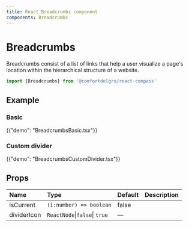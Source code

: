 ```yaml
---
title: React Breadcrumbs component
components: Breadcrumbs
---
```


# Breadcrumbs

<p class="description">Breadcrumbs consist of a list of links that help a user visualize a page's location within the hierarchical structure of a website.</p>


```jsx
import {Breadcrumbs} from '@comfortdelgro/react-compass'
```

## Example

### Basic

{{"demo": "BreadcrumbsBasic.tsx"}}

### Custom divider

{{"demo": "BreadcrumbsCustomDivider.tsx"}}

## Props

| Name        | Type                          | Default | Description |
| :---------- | :---------------------------- | :------ | :---------- |
| isCurrent   | `(i:number) => boolean`       | false   |             |
| dividerIcon | `ReactNode`\|`false`\| `true` | —       |             |
